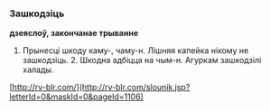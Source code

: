 ### Зашкодзіць
**дзеяслоў, закончанае трыванне**

1. Прынесці шкоду каму-, чаму-н. Лішняя капейка нікому не зашкодзіць. 2. Шкодна адбіцца на чым-н. Агуркам зашкодзілі халады.

<a rel="author">[http://rv-blr.com/](http://rv-blr.com/slounik.jsp?letterId=0&maskId=0&pageId=1106)</a>
